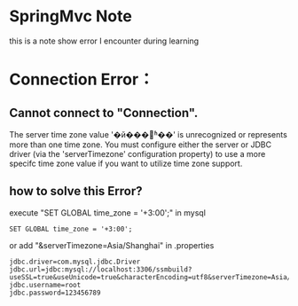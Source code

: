 # SpringMvc Note
this is a note show error I encounter during learning

# Connection Error：

## Cannot connect to "Connection".

The server time zone value '�й���׼ʱ��' is unrecognized or represents more than one time zone. You must configure either the server or JDBC driver (via the 'serverTimezone' configuration property) to use a more specifc time zone value if you want to utilize time zone support.

## how to solve this Error?

execute "SET GLOBAL time_zone = '+3:00';" in mysql

```mysql
SET GLOBAL time_zone = '+3:00';
```

or add "&serverTimezone=Asia/Shanghai" in .properties

```mysql
jdbc.driver=com.mysql.jdbc.Driver
jdbc.url=jdbc:mysql://localhost:3306/ssmbuild?useSSL=true&useUnicode=true&characterEncoding=utf8&serverTimezone=Asia/Shanghai
jdbc.username=root
jdbc.password=123456789
```


